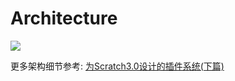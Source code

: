 # Architecture
![](http://wwj-fig-bed.just4fun.site/codelab-adapter_35cfa251.png)


更多架构细节参考: <a href="https://blog.just4fun.site/scratch3-plugin-2.html" target="_blank">为Scratch3.0设计的插件系统(下篇)</a>